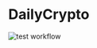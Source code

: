 # DailyCrypto

![test workflow](https://github.com/whalequant/DailyCrypto/actions/workflows/test.yml/badge.svg)
